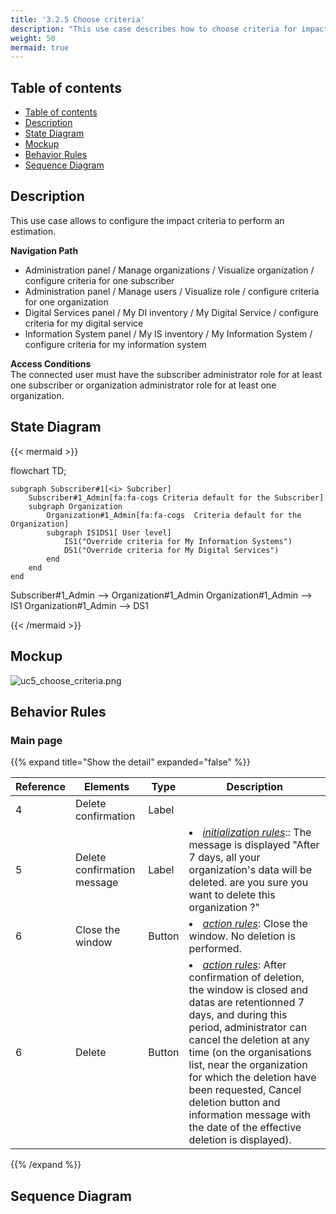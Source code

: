 ```yaml
---
title: '3.2.5 Choose criteria'
description: "This use case describes how to choose criteria for impact calculation and associate them to the subscriber, to the organization or to the Information System."
weight: 50
mermaid: true
---
```


## Table of contents

- [Table of contents](#table-of-contents)
- [Description](#description)
- [State Diagram](#state-diagram)
- [Mockup](#mockup)
- [Behavior Rules](#behavior-rules)
- [Sequence Diagram](#sequence-diagram)

## Description

This use case allows to configure the impact criteria to perform an estimation.

**Navigation Path**  
- Administration panel / Manage organizations / Visualize organization / configure criteria for one subscriber
- Administration panel / Manage users / Visualize role / configure criteria for one organization
- Digital Services panel / My DI inventory / My Digital Service / configure criteria for my digital service
- Information System panel / My IS inventory / My Information System / configure criteria for my information system

**Access Conditions**  
The connected user must have the subscriber administrator role for at least one subscriber
or organization administrator role for at least one organization.

## State Diagram
{{< mermaid >}}

flowchart TD;

    subgraph Subscriber#1[<i> Subcriber]
        Subscriber#1_Admin[fa:fa-cogs Criteria default for the Subscriber]
        subgraph Organization
            Organization#1_Admin[fa:fa-cogs  Criteria default for the Organization]
            subgraph IS1DS1[ User level]
                IS1("Override criteria for My Information Systems") 
                DS1("Override criteria for My Digital Services")
            end
        end
    end

Subscriber#1_Admin --> Organization#1_Admin
Organization#1_Admin --> IS1
Organization#1_Admin --> DS1

{{< /mermaid >}}

## Mockup

![uc5_choose_criteria.png](../images/uc5_choose_criteria.png)

## Behavior Rules

### Main page
{{% expand title="Show the detail" expanded="false" %}}

| Reference | Elements                    | Type   | Description                                                                                                                                                                                                                                                                                                                                                                                      |
|-----------|-----------------------------|--------|--------------------------------------------------------------------------------------------------------------------------------------------------------------------------------------------------------------------------------------------------------------------------------------------------------------------------------------------------------------------------------------------------|
| 4         | Delete confirmation         | Label  |                                                                                                                                                                                                                                                                                                                                                                                                  |
| 5         | Delete confirmation message | Label  | <li><u>*initialization rules*</u>:: The message is displayed "After 7 days, all your organization's data will be deleted. are you sure you want to delete this organization ?"                                                                                                                                                                                                                   |
| 6         | Close the window            | Button | <li><u>*action rules*</u>: Close the window. No deletion is performed.                                                                                                                                                                                                                                                                                                                           |
| 6         | Delete                      | Button | <li><u>*action rules*</u>: After confirmation of deletion, the window is closed and datas are retentionned 7 days, and during this period, administrator can cancel the deletion at any time (on the organisations list, near the organization for which the deletion have been requested, Cancel deletion button and information message with the date of the effective deletion is displayed). |

{{% /expand %}}

## Sequence Diagram

